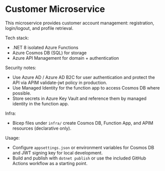 # Customer Microservice

This microservice provides customer account management: registration, login/logout, and profile retrieval.

Tech stack:
- .NET 8 isolated Azure Functions
- Azure Cosmos DB (SQL) for storage
- Azure API Management for domain + authentication

Security notes:
- Use Azure AD / Azure AD B2C for user authentication and protect the API via APIM validate-jwt policy in production.
- Use Managed Identity for the function app to access Cosmos DB where possible.
- Store secrets in Azure Key Vault and reference them by managed identity in the function app.

Infra:
- Bicep files under `infra/` create Cosmos DB, Function App, and APIM resources (declarative only).

Usage:
- Configure `appsettings.json` or environment variables for Cosmos DB and JWT signing key for local development.
- Build and publish with `dotnet publish` or use the included GitHub Actions workflow as a starting point.
